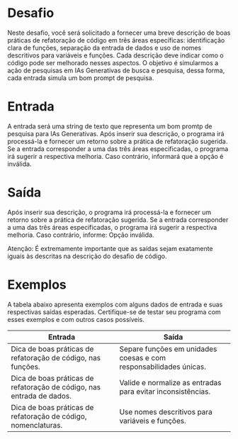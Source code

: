 # Desafio
Neste desafio, você será solicitado a fornecer uma breve descrição de boas práticas de refatoração de código em três áreas específicas: identificação clara de funções, separação da entrada de dados e 
uso de nomes descritivos para variáveis e funções.
Cada descrição deve indicar como o código pode ser melhorado nesses aspectos.
O objetivo é simularmos a ação de pesquisas em IAs Generativas de busca e pesquisa, dessa forma, cada entrada simula um bom prompt de pesquisa.

# Entrada
A entrada será uma string de texto que representa um bom promtp de pesquisa para IAs Generativas.
Após inserir sua descrição, o programa irá processá-la e fornecer um retorno sobre a prática de refatoração sugerida. 
Se a entrada corresponder a uma das três áreas especificadas, o programa irá sugerir a respectiva melhoria. 
Caso contrário, informará que a opção é inválida.

# Saída
Após inserir sua descrição, o programa irá processá-la e fornecer um retorno sobre a prática de refatoração sugerida. 
Se a entrada corresponder a uma das três áreas especificadas, o programa irá sugerir a respectiva melhoria. 
Caso contrário, informe: Opção inválida.

Atenção:
É extremamente importante que as saídas sejam exatamente iguais às descritas na descrição do desafio de código.

# Exemplos
A tabela abaixo apresenta exemplos com alguns dados de entrada e suas respectivas saídas esperadas. 
Certifique-se de testar seu programa com esses exemplos e com outros casos possíveis.

| Entrada	| Saída |
| - | - |
| Dica de boas práticas de refatoração de código, nas funções.	| Separe funções em unidades coesas e com responsabilidades únicas. |
| Dica de boas práticas de refatoração de código, nas entrada de dados. | Valide e normalize as entradas para evitar inconsistências. |
| Dica de boas práticas de refatoração de código, nomenclaturas. | Use nomes descritivos para variáveis e funções. |	

